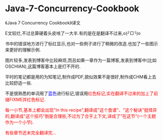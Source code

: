 Java-7-Concurrency-Cookbook
===========================

《Java 7 Concurrency Cookbook》译文
 
 E文较烂,不过总算硬着头皮啃了一大半.有的是在是翻译不过来,o(╯□╰)o
 
 书中的错误地方进行了标红显示,也对一些例子进行了稍微的改造.也加了一些图示来更好的理解示例.

 图片较多,发表到博客中比较麻烦,而且如果一章作为一篇博客,发表到博客中(比如OSCHIAN),这篇博客基本上是打不开的.

 平时的笔记都是用的为知笔记,制作成PDF,貌似效果不是很好,制作成CHM看上去比较舒适一些.

 不是很熟悉的单词用了<font color='blue'>蓝色</font>进行标记,错误用<font color='red'>红色标记,实在翻译不过来的加上了前缀FIXME并红色标记.

 每一小节,基本上都会出现"In this recipe",翻译成"这个食谱"、"这个秘诀"挺怪异的,翻译成"这个技巧"倒是合理些,不过为了合乎上下文,译成了"在这节"(一个主题作为一个小节).

 有些章节还未完全翻译完...
